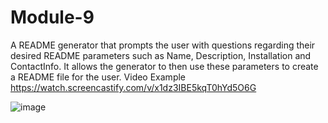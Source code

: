 # Module-9
A README generator that prompts the user with questions regarding their desired README parameters such as Name, Description, Installation and ContactInfo.
It allows the generator to then use these parameters to create a README file for the user.
Video Example 
https://watch.screencastify.com/v/x1dz3IBE5kqT0hYd5O6G


![image](https://github.com/SpacemanCeezer/Module-9/assets/64385882/635408bc-9ff2-42bb-bbb6-2d4ebd36688a)
